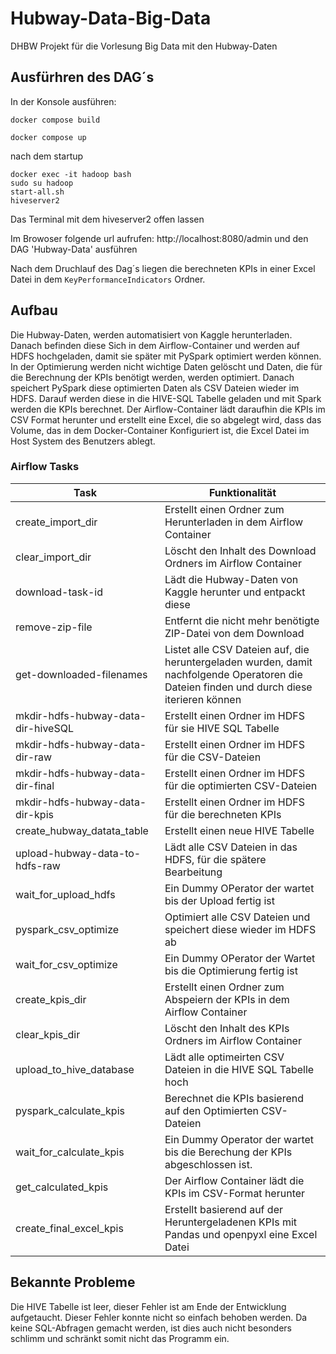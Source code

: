 # Hubway-Data-Big-Data
DHBW Projekt für die Vorlesung Big Data mit den Hubway-Daten

## Ausfürhren des DAG´s

In der Konsole ausführen:
```
docker compose build

docker compose up
```

nach dem startup
```
docker exec -it hadoop bash
sudo su hadoop
start-all.sh
hiveserver2
```
Das Terminal mit dem hiveserver2 offen lassen

Im Browoser folgende url aufrufen: http://localhost:8080/admin und den DAG 'Hubway-Data' ausführen

Nach dem Druchlauf des Dag´s liegen die berechneten KPIs in einer Excel Datei in dem `KeyPerformanceIndicators` Ordner.


## Aufbau

Die Hubway-Daten, werden automatisiert von Kaggle herunterladen. Danach befinden diese Sich in dem Airflow-Container und werden auf HDFS hochgeladen, damit sie später mit PySpark optimiert werden können. In der Optimierung werden nicht wichtige Daten gelöscht und Daten, die für die Berechnung der KPIs benötigt werden, werden optimiert.
Danach speichert PySpark diese optimierten Daten als CSV Dateien wieder im HDFS.
Darauf werden diese in die HIVE-SQL Tabelle geladen und mit Spark werden die KPIs berechnet.
Der Airflow-Container lädt daraufhin die KPIs im CSV Format herunter und erstellt eine Excel, die so abgelegt wird, dass das Volume, das in dem Docker-Container Konfiguriert ist, die Excel Datei im Host System des Benutzers ablegt.


### Airflow Tasks

|Task                               |Funktionalität|
|-----------------------------------|---|
|create_import_dir                  |Erstellt einen Ordner zum Herunterladen in dem Airflow Container|
|clear_import_dir                   |Löscht den Inhalt des Download Ordners im Airflow Container|
|download-task-id                   |Lädt die Hubway-Daten von Kaggle herunter und entpackt diese|
|remove-zip-file                    |Entfernt die nicht mehr benötigte ZIP-Datei von dem Download|
|get-downloaded-filenames           |Listet alle CSV Dateien auf, die heruntergeladen wurden, damit nachfolgende Operatoren die Dateien finden und durch diese iterieren können|
|mkdir-hdfs-hubway-data-dir-hiveSQL |Erstellt einen Ordner im HDFS für sie HIVE SQL Tabelle|
|mkdir-hdfs-hubway-data-dir-raw     |Erstellt einen Ordner im HDFS für die CSV-Dateien|
|mkdir-hdfs-hubway-data-dir-final   |Erstellt einen Ordner im HDFS für die optimierten CSV-Dateien|
|mkdir-hdfs-hubway-data-dir-kpis    |Erstellt einen Ordner im HDFS für die berechneten KPIs|
|create_hubway_datata_table         |Erstellt einen neue HIVE Tabelle|
|upload-hubway-data-to-hdfs-raw     |Lädt alle CSV Dateien in das HDFS, für die spätere Bearbeitung|
|wait_for_upload_hdfs               |Ein Dummy OPerator der wartet bis der Upload fertig ist|
|pyspark_csv_optimize               |Optimiert alle CSV Dateien und speichert diese wieder im HDFS ab|
|wait_for_csv_optimize              |Ein Dummy OPerator der Wartet bis die Optimierung fertig ist|
|create_kpis_dir                    |Erstellt einen Ordner zum Abspeiern der KPIs in dem Airflow Container|
|clear_kpis_dir                     |Löscht den Inhalt des KPIs Ordners im Airflow Container|
|upload_to_hive_database            |Lädt alle optimeirten CSV Dateien in die HIVE SQL Tabelle hoch|
|pyspark_calculate_kpis             |Berechnet die KPIs basierend auf den Optimierten CSV-Dateien|
|wait_for_calculate_kpis            |Ein Dummy Operator der wartet bis die Berechung der KPIs abgeschlossen ist.|
|get_calculated_kpis                |Der Airflow Container lädt die KPIs im CSV-Format herunter|
|create_final_excel_kpis            |Erstellt basierend auf der Heruntergeladenen KPIs mit Pandas und openpyxl eine Excel Datei|


## Bekannte Probleme
Die HIVE Tabelle ist leer, dieser Fehler ist am Ende der Entwicklung aufgetaucht.
Dieser Fehler konnte nicht so einfach behoben werden.
Da keine SQL-Abfragen gemacht werden, ist dies auch nicht besonders schlimm und schränkt somit nicht das Programm ein.
